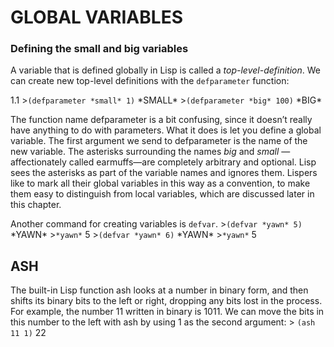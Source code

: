# GLOBAL VARIABLES

### Defining the small and big variables

A variable that is defined globally in Lisp is called a *top-level-definition*. We can create new top-level definitions with the `defparameter` function:

1.1
\>`(defparameter *small* 1)`
\*SMALL\*
\>`(defparameter *big* 100)`
\*BIG\*

The function name defparameter is a bit confusing, since it doesn’t really
have anything to do with parameters. What it does is let you define a global
variable.
The first argument we send to defparameter is the name of the new variable.
The asterisks surrounding the names *big* and *small* —affectionately called
earmuffs—are completely arbitrary and optional. Lisp sees the asterisks as part
of the variable names and ignores them. Lispers like to mark all their global
variables in this way as a convention, to make them easy to distinguish from
local variables, which are discussed later in this chapter.

Another command for creating variables is `defvar`.
\>`(defvar *yawn* 5)`
\*YAWN\*
\>`*yawn*`
5
\>`(defvar *yawn* 6)`
\*YAWN\*
\>`*yawn*`
5

## ASH
The built-in Lisp function ash looks at a number in binary form, and then
shifts its binary bits to the left or right, dropping any bits lost in the process.
For example, the number 11 written in binary is 1011. We can move the bits
in this number to the left with ash by using 1 as the second argument:
\> `(ash 11 1)`
22
